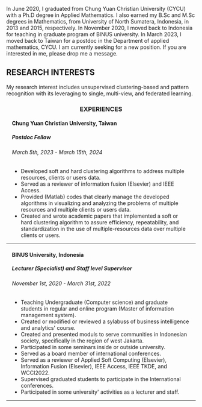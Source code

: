 In June 2020, I graduated from Chung Yuan Christian University (CYCU) with a Ph.D degree in Applied Mathematics. 
                I also earned my B.Sc and M.Sc degrees in Mathematics, from University of North Sumatera, Indonesia, in 2013 and 2015, respectively.
                In November 2020, I moved back to Indonesia for teaching in graduate program of BINUS university. In March 2023, I moved back to Taiwan 
				for a postdoc in the Department of applied mathematics, CYCU. I am currently seeking for a new position. If you are interested in me, 
				please drop me a message.



<section>
	<div class="content" style="padding-bottom: px;">
		<div class="inner">
			<div class="row">
				<div class="col-4 col-12-medium">
					<h2 style="text-align: left;"><style="font-size: 1.25em;"></span> RESEARCH INTERESTS</h2>
				</div>
			<div class="col-8 col-12-medium">
My research interest includes unsupervised clustering-based and pattern recognition with its leveraging to single, multi-view, and federated learning.
			</div>
			</div>
		</div>
	</div>
</section>


   <section>
	<center>
		<h3>EXPERIENCES</h3>
	</center>
				<div class="content">
					<div class="inner">
						<div class="row">
							<div class="col-12 col-12-medium" style="margin-left: 15px;margin-right: 15px;">
								<strong>
									<h4>Chung Yuan Christian University, Taiwan</h4>
								</strong>
								<strong>
									<h5>Postdoc Fellow</h5>
								</strong>
								<h6 class="text-black"><i class="fa fa-calendar fa-fw margin-right"></i>March 5th, 2023 -
									March 15th, 2024</h6>
								<ul>
									<li>Developed soft and hard clustering algorithms to address multiple resources, clients or users data.
									</li>
									<li>Served as a reviewer of information fusion (Elsevier) and IEEE Access.
									</li>
									<li>Provided (Matlab) codes that clearly manage the developed algorithms in visualizing and 
										analyzing the problems of multiple resources and multiple clients or users data.
									</li>
									<li>Created and wrote academic papers that implemented a soft or hard clustering algorithm to assure
										efficiency, repeatability, and standardization in the use of multiple-resources data over multiple clients or users.
									</li>
								</ul>
							</div>
							<div class="col-12 col-11-small">
								<center>
									<hr style="height:1px; border-color: #4B4B4C;">
								</center>
							</div>
						</div>
						<div class="row">
							<div class="col-12 col-12-medium" style="margin-left: 15px;margin-right: 15px;">
								<strong>
									<h4>BINUS University, Indonesia</h4>
								</strong>
								<strong>
									<h5>Lecturer (Specialist) and Staff level Supervisor</h5>
								</strong>
								<h6 class="text-black"><i class="fa fa-calendar fa-fw margin-right"></i>November 1st, 2020 -
									March 31st, 2022</h6>
								<ul>
									<li>Teaching Undergraduate (Computer science) and graduate students in regular and online program (Master of information management system).
									</li>
									<li>Created or modified or reviewed a sylabuss of business intelligence and analytics' course. 
									</li>
									<li>Created and presented moduls to serve communities in Indonesian society, specifically in the region of west Jakarta.
									</li>
									<li>Participated in some seminars inside or outside university.
									</li>
									<li>Served as a board member of international conferences.
									</li>
									<li>Served as a reviewer of Applied Soft Computing (Elsevier), Information Fusion (Elsevier), IEEE Access, IEEE TKDE, and WCCI2022.
									</li>
									<li>Supervised graduated students to participate in the International conferences.
									</li>
									<li>Participated in some university' activities as a lecturer and staff.
									</li>
								</ul>
							</div>
							<div class="col-12 col-11-small">
								<center>
									<hr style="height:1px; border-color: #4B4B4C;">
								</center>
							</div>
						</div>
					</div>
				</div>
			</section>
		</section>

